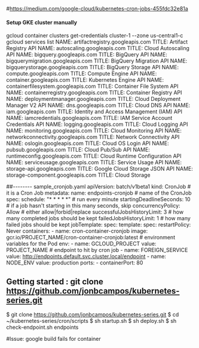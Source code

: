 #https://medium.com/google-cloud/kubernetes-cron-jobs-455fdc32e81a

#### Setup GKE cluster manually
gcloud container  clusters get-credentials cluster-1 --zone us-central1-c
gcloud services list
NAME: artifactregistry.googleapis.com   TITLE: Artifact Registry API
NAME: autoscaling.googleapis.com        TITLE: Cloud Autoscaling API
NAME: bigquery.googleapis.com   TITLE: BigQuery API
NAME: bigquerymigration.googleapis.com  TITLE: BigQuery Migration API
NAME: bigquerystorage.googleapis.com    TITLE: BigQuery Storage API
NAME: compute.googleapis.com    TITLE: Compute Engine API
NAME: container.googleapis.com  TITLE: Kubernetes Engine API
NAME: containerfilesystem.googleapis.com        TITLE: Container File System API
NAME: containerregistry.googleapis.com  TITLE: Container Registry API
NAME: deploymentmanager.googleapis.com  TITLE: Cloud Deployment Manager V2 API
NAME: dns.googleapis.com        TITLE: Cloud DNS API
NAME: iam.googleapis.com        TITLE: Identity and Access Management (IAM) API
NAME: iamcredentials.googleapis.com     TITLE: IAM Service Account Credentials API
NAME: logging.googleapis.com    TITLE: Cloud Logging API
NAME: monitoring.googleapis.com TITLE: Cloud Monitoring API
NAME: networkconnectivity.googleapis.com        TITLE: Network Connectivity API
NAME: oslogin.googleapis.com    TITLE: Cloud OS Login API
NAME: pubsub.googleapis.com     TITLE: Cloud Pub/Sub API
NAME: runtimeconfig.googleapis.com      TITLE: Cloud Runtime Configuration API
NAME: serviceusage.googleapis.com       TITLE: Service Usage API
NAME: storage-api.googleapis.com        TITLE: Google Cloud Storage JSON API
NAME: storage-component.googleapis.com  TITLE: Cloud Storage


##-------- sample_cronjob.yaml
apiVersion: batch/v1beta1
kind: CronJob # it is a Cron Job
metadata:
  name: endpoints-cronjob # name of the CronJob
spec:
  schedule: "* * * * *" # run every minute
  startingDeadlineSeconds: 10 # if a job hasn't starting in this many seconds, skip
  concurrencyPolicy: Allow # either allow|forbid|replace
  successfulJobsHistoryLimit: 3 # how many completed jobs should be kept
  failedJobsHistoryLimit: 1 # how many failed jobs should be kept
  jobTemplate:
    spec:
      template:
        spec:
          restartPolicy: Never
          containers:
            - name: cron-container-cronjob
              image: gcr.io/PROJECT_NAME/cron-container-cronjob:latest
              # environment variables for the Pod
              env:
                - name: GCLOUD_PROJECT
                  value: PROJECT_NAME
                # endpoint to hit by cron job
                - name: FOREIGN_SERVICE
                  value: http://endpoints.default.svc.cluster.local/endpoint
                - name: NODE_ENV
                  value: production
              ports:
                - containerPort: 80



## Getting started : git clone https://github.com/jonbcampos/kubernetes-series.git
$ git clone https://github.com/jonbcampos/kubernetes-series.git
$ cd ~/kubernetes-series/cron/scripts
$ sh startup.sh
$ sh deploy.sh
$ sh check-endpoint.sh endpoints

#Issue:  google build fails for container 
